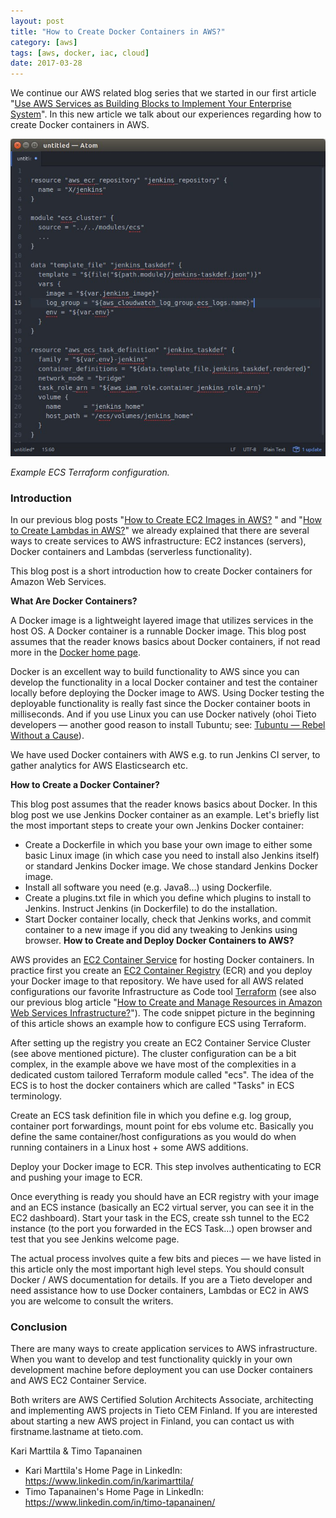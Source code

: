```yaml
---
layout: post
title: "How to Create Docker Containers in AWS?"
category: [aws]
tags: [aws, docker, iac, cloud]
date: 2017-03-28
---
```


  We continue our AWS related blog series that we started in our first article "[Use AWS Services as Building Blocks to Implement Your Enterprise System](https://medium.com/tieto-developers/use-aws-services-as-building-blocks-to-implement-your-enterprise-system-598676a0ee49)". In this new article we talk about our experiences regarding how to create Docker containers in AWS.

![](/img/2017-03-28-how-to-create-docker-containers-in-aws_img_1.jpeg)

*Example ECS Terraform configuration.*

### Introduction

In our previous blog posts "[How to Create EC2 Images in AWS?](https://medium.com/tieto-developers/how-to-create-ec2-images-in-aws-a27b1afc97c6#) " and "[How to Create Lambdas in AWS?](https://medium.com/tieto-developers/how-to-create-lambdas-in-aws-8f04ac833b2e#)" we already explained that there are several ways to create services to AWS infrastructure: EC2 instances (servers), Docker containers and Lambdas (serverless functionality).

This blog post is a short introduction how to create Docker containers for Amazon Web Services.

**What Are Docker Containers?**

A Docker image is a lightweight layered image that utilizes services in the host OS. A Docker container is a runnable Docker image. This blog post assumes that the reader knows basics about Docker containers, if not read more in the [Docker home page](https://www.docker.com/what-docker).

Docker is an excellent way to build functionality to AWS since you can develop the functionality in a local Docker container and test the container locally before deploying the Docker image to AWS. Using Docker testing the deployable functionality is really fast since the Docker container boots in milliseconds. And if you use Linux you can use Docker natively (ohoi Tieto developers — another good reason to install Tubuntu; see: [Tubuntu — Rebel Without a Cause](https://medium.com/tieto-developers/tubuntu-rebel-without-a-cause-80e18a56dd9b)).

We have used Docker containers with AWS e.g. to run Jenkins CI server, to gather analytics for AWS Elasticsearch etc.

**How to Create a Docker Container?**

This blog post assumes that the reader knows basics about Docker. In this blog post we use Jenkins Docker container as an example. Let's briefly list the most important steps to create your own Jenkins Docker container:

* Create a Dockerfile in which you base your own image to either some basic Linux image (in which case you need to install also Jenkins itself) or standard Jenkins Docker image. We chose standard Jenkins Docker image.
* Install all software you need (e.g. Java8…) using Dockerfile.
* Create a plugins.txt file in which you define which plugins to install to Jenkins. Instruct Jenkins (in Dockerfile) to do the installation.
* Start Docker container locally, check that Jenkins works, and commit container to a new image if you did any tweaking to Jenkins using browser.
**How to Create and Deploy Docker Containers to AWS?**

AWS provides an [EC2 Container Service](https://aws.amazon.com/ecs/) for hosting Docker containers. In practice first you create an [EC2 Container Registry](https://aws.amazon.com/ecr/) (ECR) and you deploy your Docker image to that repository. We have used for all AWS related configurations our favorite Infrastructure as Code tool [Terraform](https://www.terraform.io/) (see also our previous blog article "[How to Create and Manage Resources in Amazon Web Services Infrastructure?](https://medium.com/tieto-developers/how-to-create-and-manage-resources-in-amazon-web-services-infrastructure-f9af85b77c4a)"). The code snippet picture in the beginning of this article shows an example how to configure ECS using Terraform.

After setting up the registry you create an EC2 Container Service Cluster (see above mentioned picture). The cluster configuration can be a bit complex, in the example above we have most of the complexities in a dedicated custom tailored Terraform module called "ecs". The idea of the ECS is to host the docker containers which are called "Tasks" in ECS terminology.

Create an ECS task definition file in which you define e.g. log group, container port forwardings, mount point for ebs volume etc. Basically you define the same container/host configurations as you would do when running containers in a Linux host + some AWS additions.

Deploy your Docker image to ECR. This step involves authenticating to ECR and pushing your image to ECR.

Once everything is ready you should have an ECR registry with your image and an ECS instance (basically an EC2 virtual server, you can see it in the EC2 dashboard). Start your task in the ECS, create ssh tunnel to the EC2 instance (to the port you forwarded in the ECS Task…) open browser and test that you see Jenkins welcome page.

The actual process involves quite a few bits and pieces — we have listed in this article only the most important high level steps. You should consult Docker / AWS documentation for details. If you are a Tieto developer and need assistance how to use Docker containers, Lambdas or EC2 in AWS you are welcome to consult the writers.

### Conclusion

There are many ways to create application services to AWS infrastructure. When you want to develop and test functionality quickly in your own development machine before deployment you can use Docker containers and AWS EC2 Container Service.

Both writers are AWS Certified Solution Architects Associate, architecting and implementing AWS projects in Tieto CEM Finland. If you are interested about starting a new AWS project in Finland, you can contact us with firstname.lastname at tieto.com.

Kari Marttila & Timo Tapanainen

* Kari Marttila's Home Page in LinkedIn: <https://www.linkedin.com/in/karimarttila/>
* Timo Tapanainen's Home Page in LinkedIn: <https://www.linkedin.com/in/timo-tapanainen/>
  
